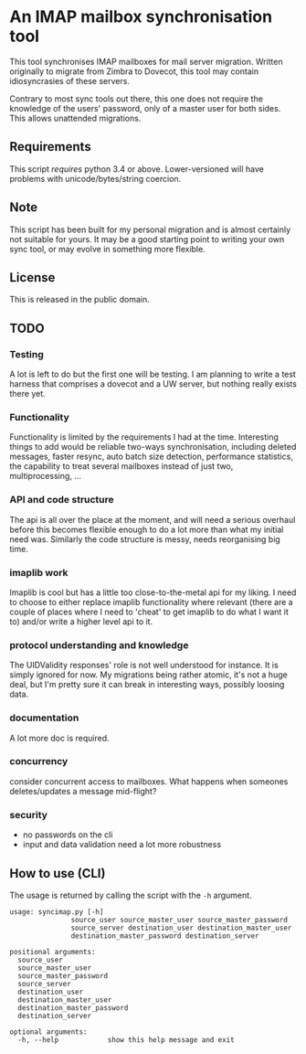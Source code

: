 An IMAP mailbox synchronisation tool
====================================

This tool synchronises IMAP mailboxes for mail server migration.
Written originally to migrate from Zimbra to Dovecot, this tool may contain idiosyncrasies of these servers.

Contrary to most sync tools out there, this one does not require the knowledge of the users' password, only of a master
user for both sides. This allows unattended migrations.

Requirements
------------
This script *requires* python 3.4 or above. Lower-versioned will have problems with unicode/bytes/string coercion.

Note
----
This script has been built for my personal migration and is almost certainly not suitable for yours. It may be a good 
starting point to writing your own sync tool, or may evolve in something more flexible.

License
-------
This is released in the public domain.

TODO
----
### Testing
A lot is left to do but the first one will be testing. I am planning to write a test harness that comprises a dovecot
and a UW server, but nothing really exists there yet.

### Functionality
Functionality is limited by the requirements I had at the time. Interesting things to add would be reliable two-ways
synchronisation, including deleted messages, faster resync, auto batch size detection, performance statistics,
the capability to treat several mailboxes instead of just two, multiprocessing, ...

### API and code structure
The api is all over the place at the moment, and will need a serious overhaul before this becomes flexible enough to do
a lot more than what my initial need was.
Similarly the code structure is messy, needs reorganising big time.

### imaplib work
Imaplib is cool but has a little too close-to-the-metal api for my liking. 
I need to choose to either replace imaplib functionality
where relevant (there are a couple of places where I need to 'cheat' to get imaplib to do what I want it to) and/or
write a higher level api to it.

### protocol understanding and knowledge
The UIDValidity responses' role is not well understood for instance. It is simply ignored for now. My migrations being
rather atomic, it's not a huge deal, but I'm pretty sure it can break in interesting ways, possibly loosing data.

### documentation
A lot more doc is required.

### concurrency
consider concurrent access to mailboxes. What happens when someones deletes/updates a message mid-flight?

### security
  * no passwords on the cli
  * input and data validation need a lot more robustness

How to use (CLI)
----------------
The usage is returned by calling the script with the `-h` argument.

    usage: syncimap.py [-h]
                   source_user source_master_user source_master_password
                   source_server destination_user destination_master_user
                   destination_master_password destination_server
    
    positional arguments:
      source_user
      source_master_user
      source_master_password
      source_server
      destination_user
      destination_master_user
      destination_master_password
      destination_server
    
    optional arguments:
      -h, --help            show this help message and exit
      
      
